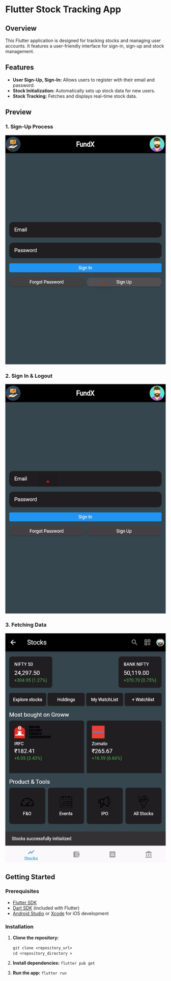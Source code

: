 # Flutter Stock Tracking App

## Overview

This Flutter application is designed for tracking stocks and managing user accounts. It features a user-friendly interface for sign-in, sign-up and stock management.

## Features

- **User Sign-Up, Sign-In:** Allows users to register with their email and password.
- **Stock Initialization:** Automatically sets up stock data for new users.
- **Stock Tracking:** Fetches and displays real-time stock data.

## Preview

### 1. Sign-Up Process

![Sign-Up Process](https://github.com/TrZXion/FundX/blob/main/Frontend/assets/Signup.gif)

### 2. Sign In & Logout

![Sign In and Logout](https://github.com/TrZXion/FundX/blob/main/Frontend/assets/Signin%2Blogout.gif)

### 3. Fetching Data

![Fetching Data](https://github.com/TrZXion/FundX/blob/main/Frontend/assets/Fetch%20Data.gif)



## Getting Started

### Prerequisites

- [Flutter SDK](https://flutter.dev/docs/get-started/install)
- [Dart SDK](https://dart.dev/get-dart) (included with Flutter)
- [Android Studio](https://developer.android.com/studio) or [Xcode](https://developer.apple.com/xcode/) for iOS development

### Installation

1. **Clone the repository:**

   ```git clone <repository_url>```\
   ```cd <repository_directory >```

2. **Install dependencies:**
  ```flutter pub get```

3. **Run the app:**
  ```flutter run```

